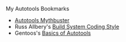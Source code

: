 My Autotools Bookmarks

- [Autotools Mythbuster](https://autotools.io/index.html)
- Russ Allbery's [Build System Coding Style](https://www.eyrie.org/~eagle/notes/style/build.html)
- Gentoos's [Basics of Autotools](https://devmanual.gentoo.org/general-concepts/autotools/)
